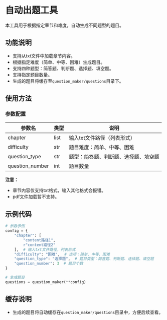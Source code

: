 # 自动出题工具

本工具用于根据指定章节和难度，自动生成不同题型的题目。

## 功能说明

- 支持从txt文件中加载章节内容。
- 根据指定难度（简单、中等、困难）生成题目。
- 支持四种题型：简答题、判断题、选择题、填空题。
- 支持指定题目数量。
- 生成的题目将缓存至`question_maker/questions`目录下。

## 使用方法

### 参数配置

| 参数名         | 类型   | 说明                          |
| -------------- | ------ | ----------------------------- |
| chapter        | list   | 输入txt文件路径（列表形式）     |
| difficulty     | str    | 题目难度：简单、中等、困难     |
| question_type  | str    | 题型：简答题、判断题、选择题、填空题 |
| question_number| int    | 题目数量                       |

**注意：**
- 章节内容仅支持txt格式，输入其他格式会报错。
- pdf文件加载暂不支持。

## 示例代码

```python
# 参数示例
config = {
    "chapter": [
        "content路径1",
        r"content路径2"
    ],  # 输入txt文件路径，列表形式
    "difficulty": "困难",  # 选项：简单、中等、困难
    "question_type": "选择题",  # 题目类型：简答题、判断题、选择题、填空题
    "question_number": 3  # 题目个数
}

# 生成题目
questions = question_maker(**config)
```

## 缓存说明

- 生成的题目将自动缓存在`question_maker/questions`目录中，方便后续查看。

